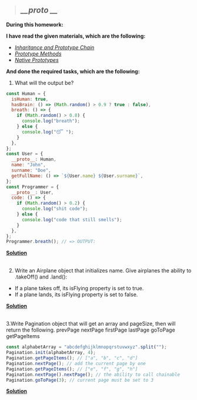 > ## ***__proto __***

**During this homework:**

**I have read the given materials, which are the following:**

- [*Inharitance and Prototype Chain*](https://developer.mozilla.org/en-US/docs/Web/JavaScript/Inheritance_and_the_prototype_chain)
- [*Prototype Methods*](https://javascript.info/prototype-methods)
- [*Native Prototypes*](https://javascript.info/native-prototypes)

**And done the required tasks, which are the following:**

1. What will the output be?

```javascript
const Human = {
  isHuman: true,
  hasBrain: () => (Math.random() > 0.9 ? true : false),
  breath: () => {
    if (Math.random() > 0.8) {
      console.log("breath");
    } else {
      console.log("😴 ");
    }
  },
};
const User = {
  __proto__: Human,
  name: "John",
  surname: "Doe",
  getFullName: () => `${User.name} ${User.surname}`,
};
const Programmer = {
  __proto__: User,
  code: () => {
    if (Math.random() > 0.2) {
      console.log("shit code");
    } else {
      console.log("code that still smells");
    }
  },
};
Programmer.breath(); // => OUTPUT:
```
[**Solution**](./whatWillOutputBe.js)<br><br>

2. Write an Airplane object that initializes name.
Give airplanes the ability to .takeOff() and .land():
- If a plane takes off, its isFlying property is set to true.
- If a plane lands, its isFlying property is set to false.<br>

[**Solution**](./airplane.js)<br><br>

3.Write Pagination object that will get an array and pageSize, then will return the following.
prevPage
nextPage
firstPage
lastPage
goToPage
getPageItems
```javascript
const alphabetArray = "abcdefghijklmnopqrstuvwxyz".split("");
Pagination.init(alphabetArray, 4);
Pagination.getPageItems(); // ["a", "b", "c", "d"]
Pagination.nextPage(); // add the current page by one
Pagination.getPageItems(); // ["e", "f", "g", "h"]
Pagination.nextPage().nextPage(); // the ability to call chainable
Pagination.goToPage(3); // current page must be set to 3 
```

[**Solution**](./pagination.js)